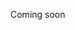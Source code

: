 Coming soon
<!--I luoghi del corpo e i luoghi dello spazio cosa centra questo con la tua salute? Conoscere il corpo e
 
 Bio Psico sociale  
 Percorso con stato i 5 


La mappa è la fisiologia il comune denominatore di ogni professione 
Ogni professionista studi la stessa cosa l'uomo ma da prospettive diverse

storia dei saggi indiani che toccavano l'elefante 

per questo proponiamo ai professionsiti un modello
posturacorretta ma in futuro ne costruiremo altri per ora la parte più facile è il percorso educativo che è come fare un rodaggio
-->
<!--stackedit_data:
eyJoaXN0b3J5IjpbLTEyNjEwMjE1ODEsODA1OTgwMTI3XX0=
-->